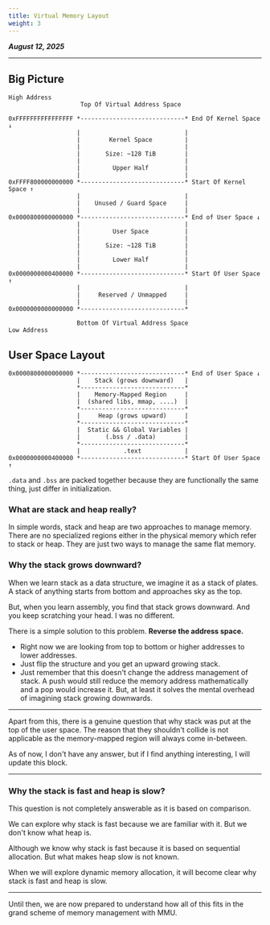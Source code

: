 ```yaml
---
title: Virtual Memory Layout
weight: 3
---
```


_**August 12, 2025**_

***

## Big Picture

```
High Address
                    Top Of Virtual Address Space

0xFFFFFFFFFFFFFFFF *-----------------------------* End Of Kernel Space ↓
                   |                             |
                   |        Kernel Space         |
                   |                             |
                   |       Size: ~128 TiB        |
                   |                             |
                   |         Upper Half          |
                   |                             |
0xFFFF800000000000 *-----------------------------* Start Of Kernel Space ↑
                   |                             |
                   |    Unused / Guard Space     |
                   |                             |
0x0000800000000000 *-----------------------------* End of User Space ↓
                   |                             |
                   |         User Space          |
                   |                             |
                   |       Size: ~128 TiB        |
                   |                             |
                   |         Lower Half          |
                   |                             |
0x0000000000400000 *-----------------------------* Start Of User Space ↑
                   |                             |
                   |     Reserved / Unmapped     |
                   |                             |
0x0000000000000000 *-----------------------------*

                   Bottom Of Virtual Address Space
Low Address
```

## User Space Layout

```
0x0000800000000000 *-----------------------------* End of User Space ↓
                   |    Stack (grows downward)   |
                   *-----------------------------*
                   |    Memory-Mapped Region     |
                   |  (shared libs, mmap, ....)  |
                   *-----------------------------*
                   |     Heap (grows upward)     |
                   *-----------------------------*
                   |  Static && Global Variables |
                   |       (.bss / .data)        |
                   *-----------------------------*
                   |            .text            |
0x0000000000400000 *-----------------------------* Start Of User Space ↑
```

`.data` and `.bss` are packed together because they are functionally the same thing, just differ in initialization.

### What are stack and heap really?

In simple words, stack and heap are two approaches to manage memory. There are no specialized regions either in the physical memory which refer to stack or heap. They are just two ways to manage the same flat memory.

### Why the stack grows downward?

When we learn stack as a data structure, we imagine it as a stack of plates. A stack of anything starts from bottom and approaches sky as the top.

But, when you learn assembly, you find that stack grows downward. And you keep scratching your head. I was no different.

There is a simple solution to this problem. **Reverse the address space.**

* Right now we are looking from top to bottom or higher addresses to lower addresses.
* Just flip the structure and you get an upward growing stack.
* Just remember that this doesn't change the address management of stack. A push would still reduce the memory address mathematically and a pop would increase it. But, at least it solves the mental overhead of imagining stack growing downwards.

***

Apart from this, there is a genuine question that why stack was put at the top of the user space. The reason that they shouldn't collide is not applicable as the memory-mapped region will always come in-between.

As of now, I don't have any answer, but if I find anything interesting, I will update this block.

***

### Why the stack is fast and heap is slow?

This question is not completely answerable as it is based on comparison.

We can explore why stack is fast because we are familiar with it. But we don't know what heap is.

Although we know why stack is fast because it is based on sequential allocation. But what makes heap slow is not known.

When we will explore dynamic memory allocation, it will become clear why stack is fast and heap is slow.

***

Until then, we are now prepared to understand how all of this fits in the grand scheme of memory management with MMU.
